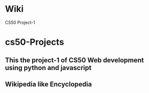 # Wiki
CS50 Project-1
# cs50-Projects
## This the project-1 of CS50 Web development using python and javascript
## Wikipedia like Encyclopedia

